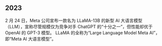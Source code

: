 ## 2023
 2 月 24 日，Meta 公司宣布一款名为 LLaMA-13B 的新型 AI 大语言模型（LLM），宣称尽管规模仅为竞争对手 ChatGPT 的“十分之一”，但性能却优于 OpenAI 的 GPT-3 模型。
LLaMA 的全称为“Large Language Model Meta AI”，即“Meta AI 大语言模型”。
